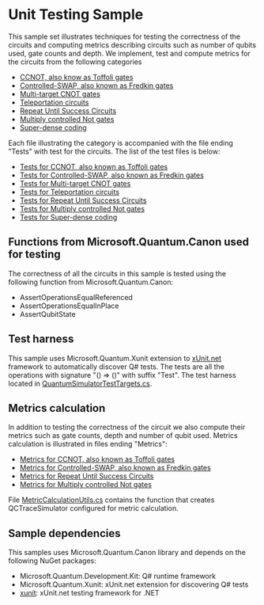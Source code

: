 ﻿# Unit Testing Sample #

This sample set illustrates techniques for testing the correctness of the circuits and
computing metrics describing circuits such as number of qubits used, gate counts and
depth. We implement, test and compute metrics for the circuits from the following categories

* [CCNOT, also know as Toffoli gates](./MultiControlledNOT.qs)
* [Controlled-SWAP, also known as Fredkin gates](./ControlledSWAP.qs)
* [Multi-target CNOT gates](./MultiTargetCNOT.qs)
* [Teleportation circuits](./Teleportation.qs)
* [Repeat Until Success Circuits](./RepeatUntilSuccessCircuits.qs)
* [Multiply controlled Not gates](./MultiControlledNOT.qs)
* [Super-dense coding](./SuperdenseCoding.qs)

Each file illustrating the category is accompanied with the file ending "Tests" with test for
the circuits. The list of the test files is below:

* [Tests for CCNOT, also known as Toffoli gates](./MultiControlledNOTTests.qs)
* [Tests for Controlled-SWAP, also known as Fredkin gates](./ControlledSWAPTests.qs)
* [Tests for Multi-target CNOT gates](./MultiTargetCNOTTests.qs)
* [Tests for Teleportation circuits](./TeleportationTests.qs)
* [Tests for Repeat Until Success Circuits](./RepeatUntilSuccessCircuitsTests.qs)
* [Tests for Multiply controlled Not gates](./MultiControlledNOTTests.qs)
* [Tests for Super-dense coding](./SuperdenseCodingTests.qs)

## Functions from Microsoft.Quantum.Canon used for testing ##

The correctness of all the circuits in this sample is tested using the following
function from Microsoft.Quantum.Canon:

* AssertOperationsEqualReferenced
* AssertOperationsEqualInPlace
* AssertQubitState

## Test harness ##

This sample uses Microsoft.Quantum.Xunit extension to [xUnit.net](http://xunit.github.io/) framework to
automatically discover Q# tests. The tests are all the operations with signature "() => ()"
with suffix "Test". The test harness located in
[QuantumSimulatorTestTargets.cs](./QuantumSimulatorTestTargets.cs).

## Metrics calculation ##

In addition to testing the correctness of the circuit we also compute their metrics such as
gate counts, depth and number of qubit used. Metrics calculation is illustrated in files
ending "Metrics":

* [Metrics for CCNOT, also known as Toffoli gates](./CCNOTCircuitsMetrics.cs)
* [Metrics for Controlled-SWAP, also known as Fredkin gates](./ControlledSWAPMetrics.cs)
* [Metrics for Repeat Until Success Circuits](./RepeatUntilSuccessCircuitsMetrics.cs)
* [Metrics for Multiply controlled Not gates](./MultiControlledNOTMetrics.cs)

File [MetricCalculationUtils.cs](./MetricCalculationUtils.cs) contains the function that creates
QCTraceSimulator configured for metric calculation.

## Sample dependencies ##

This samples uses Microsoft.Quantum.Canon library and depends on the following NuGet packages:

* Microsoft.Quantum.Development.Kit: Q# runtime framework
* Microsoft.Quantum.Xunit: xUnit.net extension for discovering Q# tests
* [xunit](http://xunit.github.io/): xUnit.net testing framework for .NET
